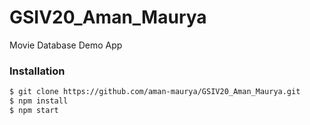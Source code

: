 # GSIV20_Aman_Maurya
Movie Database Demo App
### Installation
```sh
$ git clone https://github.com/aman-maurya/GSIV20_Aman_Maurya.git
$ npm install
$ npm start
```